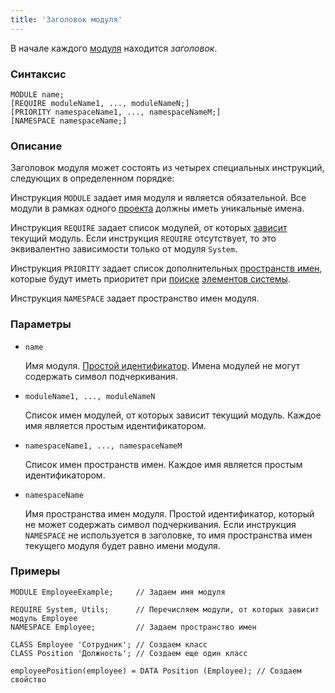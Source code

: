 ```yaml
---
title: 'Заголовок модуля'
---
```


В начале каждого [модуля](Modules.md) находится *заголовок*.

### Синтаксис

```
MODULE name;
[REQUIRE moduleName1, ..., moduleNameN;]
[PRIORITY namespaceName1, ..., namespaceNameM;]
[NAMESPACE namespaceName;]
```

### Описание

Заголовок модуля может состоять из четырех специальных инструкций, следующих в определенном порядке:

Инструкция `MODULE` задает имя модуля и является обязательной. Все модули в рамках одного [проекта](Projects.md) должны иметь уникальные имена.

Инструкция `REQUIRE` задает список модулей, от которых [зависит](Modules.md#depends) текущий модуль. Если инструкция `REQUIRE` отсутствует, то это эквивалентно зависимости только от модуля `System`.

Инструкция `PRIORITY` задает список дополнительных [пространств имен](Naming.md#namespace), которые будут иметь приоритет при [поиске](Search_.md) [элементов системы](Element_identification.md).

Инструкция `NAMESPACE` задает пространство имен модуля.  

### Параметры

- `name`

    Имя модуля. [Простой идентификатор](IDs.md#id). Имена модулей не могут содержать символ подчеркивания.

- `moduleName1, ..., moduleNameN`

    Список имен модулей, от которых зависит текущий модуль. Каждое имя является простым идентификатором. 

- `namespaceName1, ..., namespaceNameM`

    Список имен пространств имен. Каждое имя является простым идентификатором. 

- `namespaceName`

    Имя пространства имен модуля. Простой идентификатор, который не может содержать символ подчеркивания. Если инструкция `NAMESPACE` не используется в заголовке, то имя пространства имен текущего модуля будет равно имени модуля. 

### Примеры

```lsf
MODULE EmployeeExample;	 	// Задаем имя модуля

REQUIRE System, Utils;	 	// Перечисляем модули, от которых зависит модуль Employee
NAMESPACE Employee;		 	// Задаем пространство имен

CLASS Employee 'Сотрудник';	// Создаем класс
CLASS Position 'Должность'; // Создаем еще один класс

employeePosition(employee) = DATA Position (Employee); // Создаем свойство
```
